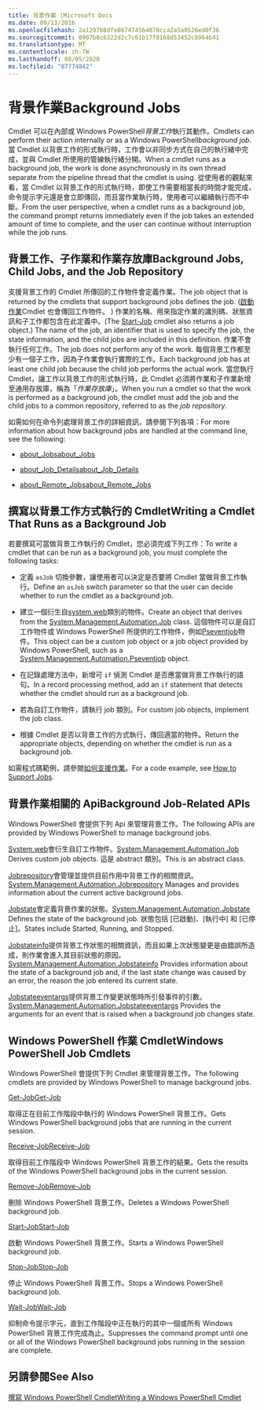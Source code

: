 ```yaml
---
title: 背景作業 |Microsoft Docs
ms.date: 09/13/2016
ms.openlocfilehash: 2a1297b8dfe087474564078cca2a5a0526ed0f36
ms.sourcegitcommit: 0907b8c6322d2c7c61b17f8168d53452c8964b41
ms.translationtype: MT
ms.contentlocale: zh-TW
ms.lasthandoff: 08/05/2020
ms.locfileid: "87774842"
---
```

# <a name="background-jobs"></a><span data-ttu-id="93781-102">背景作業</span><span class="sxs-lookup"><span data-stu-id="93781-102">Background Jobs</span></span>

<span data-ttu-id="93781-103">Cmdlet 可以在內部或 Windows PowerShell*背景工作*執行其動作。</span><span class="sxs-lookup"><span data-stu-id="93781-103">Cmdlets can perform their action internally or as a Windows PowerShell*background job*.</span></span> <span data-ttu-id="93781-104">當 Cmdlet 以背景工作的形式執行時，工作會以非同步方式在自己的執行緒中完成，並與 Cmdlet 所使用的管線執行緒分開。</span><span class="sxs-lookup"><span data-stu-id="93781-104">When a cmdlet runs as a background job, the work is done asynchronously in its own thread separate from the pipeline thread that the cmdlet is using.</span></span> <span data-ttu-id="93781-105">從使用者的觀點來看，當 Cmdlet 以背景工作的形式執行時，即使工作需要相當長的時間才能完成，命令提示字元還是會立即傳回，而且當作業執行時，使用者可以繼續執行而不中斷。</span><span class="sxs-lookup"><span data-stu-id="93781-105">From the user perspective, when a cmdlet runs as a background job, the command prompt returns immediately even if the job takes an extended amount of time to complete, and the user can continue without interruption while the job runs.</span></span>

## <a name="background-jobs-child-jobs-and-the-job-repository"></a><span data-ttu-id="93781-106">背景工作、子作業和作業存放庫</span><span class="sxs-lookup"><span data-stu-id="93781-106">Background Jobs, Child Jobs, and the Job Repository</span></span>

<span data-ttu-id="93781-107">支援背景工作的 Cmdlet 所傳回的工作物件會定義作業。</span><span class="sxs-lookup"><span data-stu-id="93781-107">The job object that is returned by the cmdlets that support background jobs defines the job.</span></span> <span data-ttu-id="93781-108"> ([啟動作業](/powershell/module/Microsoft.PowerShell.Core/Start-Job)Cmdlet 也會傳回工作物件。 ) 作業的名稱、用來指定作業的識別碼、狀態資訊和子工作都包含在此定義中。</span><span class="sxs-lookup"><span data-stu-id="93781-108">(The [Start-Job](/powershell/module/Microsoft.PowerShell.Core/Start-Job) cmdlet also returns a job object.) The name of the job, an identifier that is used to specify the job, the state information, and the child jobs are included in this definition.</span></span> <span data-ttu-id="93781-109">作業不會執行任何工作。</span><span class="sxs-lookup"><span data-stu-id="93781-109">The job does not perform any of the work.</span></span> <span data-ttu-id="93781-110">每個背景工作都至少有一個子工作，因為子作業會執行實際的工作。</span><span class="sxs-lookup"><span data-stu-id="93781-110">Each background job has at least one child job because the child job performs the actual work.</span></span> <span data-ttu-id="93781-111">當您執行 Cmdlet，讓工作以背景工作的形式執行時，此 Cmdlet 必須將作業和子作業新增至通用存放庫，稱為「*作業存放庫*」。</span><span class="sxs-lookup"><span data-stu-id="93781-111">When you run a cmdlet so that the work is performed as a background job, the cmdlet must add the job and the child jobs to a common repository, referred to as the *job repository*.</span></span>

<span data-ttu-id="93781-112">如需如何在命令列處理背景工作的詳細資訊，請參閱下列各項：</span><span class="sxs-lookup"><span data-stu-id="93781-112">For more information about how background jobs are handled at the command line, see the following:</span></span>

- [<span data-ttu-id="93781-113">about_Jobs</span><span class="sxs-lookup"><span data-stu-id="93781-113">about_Jobs</span></span>](/powershell/module/microsoft.powershell.core/about/about_jobs)

- [<span data-ttu-id="93781-114">about_Job_Details</span><span class="sxs-lookup"><span data-stu-id="93781-114">about_Job_Details</span></span>](/powershell/module/microsoft.powershell.core/about/about_job_details)

- [<span data-ttu-id="93781-115">about_Remote_Jobs</span><span class="sxs-lookup"><span data-stu-id="93781-115">about_Remote_Jobs</span></span>](/powershell/module/microsoft.powershell.core/about/about_remote_jobs)

## <a name="writing-a-cmdlet-that-runs-as-a-background-job"></a><span data-ttu-id="93781-116">撰寫以背景工作方式執行的 Cmdlet</span><span class="sxs-lookup"><span data-stu-id="93781-116">Writing a Cmdlet That Runs as a Background Job</span></span>

<span data-ttu-id="93781-117">若要撰寫可當做背景工作執行的 Cmdlet，您必須完成下列工作：</span><span class="sxs-lookup"><span data-stu-id="93781-117">To write a cmdlet that can be run as a background job, you must complete the following tasks:</span></span>

- <span data-ttu-id="93781-118">定義 `asJob` 切換參數，讓使用者可以決定是否要將 Cmdlet 當做背景工作執行。</span><span class="sxs-lookup"><span data-stu-id="93781-118">Define an `asJob` switch parameter so that the user can decide whether to run the cmdlet as a background job.</span></span>

- <span data-ttu-id="93781-119">建立一個衍生自[system.web](/dotnet/api/System.Management.Automation.Job)類別的物件。</span><span class="sxs-lookup"><span data-stu-id="93781-119">Create an object that derives from the [System.Management.Automation.Job](/dotnet/api/System.Management.Automation.Job) class.</span></span> <span data-ttu-id="93781-120">這個物件可以是自訂工作物件或 Windows PowerShell 所提供的工作物件，例如[Pseventjob](/dotnet/api/System.Management.Automation.PSEventJob)物件。</span><span class="sxs-lookup"><span data-stu-id="93781-120">This object can be a custom job object or a job object provided by Windows PowerShell, such as a [System.Management.Automation.Pseventjob](/dotnet/api/System.Management.Automation.PSEventJob) object.</span></span>

- <span data-ttu-id="93781-121">在記錄處理方法中，新增可 `if` 偵測 Cmdlet 是否應當做背景工作執行的語句。</span><span class="sxs-lookup"><span data-stu-id="93781-121">In a record processing method, add an `if` statement that detects whether the cmdlet should run as a background job.</span></span>

- <span data-ttu-id="93781-122">若為自訂工作物件，請執行 job 類別。</span><span class="sxs-lookup"><span data-stu-id="93781-122">For custom job objects, implement the job class.</span></span>

- <span data-ttu-id="93781-123">根據 Cmdlet 是否以背景工作的方式執行，傳回適當的物件。</span><span class="sxs-lookup"><span data-stu-id="93781-123">Return the appropriate objects, depending on whether the cmdlet is run as a background job.</span></span>

<span data-ttu-id="93781-124">如需程式碼範例，請參閱[如何支援作業](./how-to-support-jobs.md)。</span><span class="sxs-lookup"><span data-stu-id="93781-124">For a code example, see [How to Support Jobs](./how-to-support-jobs.md).</span></span>

## <a name="background-job-related-apis"></a><span data-ttu-id="93781-125">背景作業相關的 Api</span><span class="sxs-lookup"><span data-stu-id="93781-125">Background Job-Related APIs</span></span>

<span data-ttu-id="93781-126">Windows PowerShell 會提供下列 Api 來管理背景工作。</span><span class="sxs-lookup"><span data-stu-id="93781-126">The following APIs are provided by Windows PowerShell to manage background jobs.</span></span>

<span data-ttu-id="93781-127">[System.web](/dotnet/api/System.Management.Automation.Job)會衍生自訂工作物件。</span><span class="sxs-lookup"><span data-stu-id="93781-127">[System.Management.Automation.Job](/dotnet/api/System.Management.Automation.Job) Derives custom job objects.</span></span> <span data-ttu-id="93781-128">這是 abstract 類別。</span><span class="sxs-lookup"><span data-stu-id="93781-128">This is an abstract class.</span></span>

<span data-ttu-id="93781-129">[Jobrepository](/dotnet/api/System.Management.Automation.JobRepository)會管理並提供目前作用中背景工作的相關資訊。</span><span class="sxs-lookup"><span data-stu-id="93781-129">[System.Management.Automation.Jobrepository](/dotnet/api/System.Management.Automation.JobRepository) Manages and provides information about the current active background jobs.</span></span>

<span data-ttu-id="93781-130">[Jobstate](/dotnet/api/System.Management.Automation.JobState)會定義背景作業的狀態。</span><span class="sxs-lookup"><span data-stu-id="93781-130">[System.Management.Automation.Jobstate](/dotnet/api/System.Management.Automation.JobState) Defines the state of the background job.</span></span> <span data-ttu-id="93781-131">狀態包括 [已啟動]、[執行中] 和 [已停止]。</span><span class="sxs-lookup"><span data-stu-id="93781-131">States include Started, Running, and Stopped.</span></span>

<span data-ttu-id="93781-132">[Jobstateinfo](/dotnet/api/System.Management.Automation.JobStateInfo)提供背景工作狀態的相關資訊，而且如果上次狀態變更是由錯誤所造成，則作業會進入其目前狀態的原因。</span><span class="sxs-lookup"><span data-stu-id="93781-132">[System.Management.Automation.Jobstateinfo](/dotnet/api/System.Management.Automation.JobStateInfo) Provides information about the state of a background job and, if the last state change was caused by an error, the reason the job entered its current state.</span></span>

<span data-ttu-id="93781-133">[Jobstateeventargs](/dotnet/api/System.Management.Automation.JobStateEventArgs)提供背景工作變更狀態時所引發事件的引數。</span><span class="sxs-lookup"><span data-stu-id="93781-133">[System.Management.Automation.Jobstateeventargs](/dotnet/api/System.Management.Automation.JobStateEventArgs) Provides the arguments for an event that is raised when a background job changes state.</span></span>

## <a name="windows-powershell-job-cmdlets"></a><span data-ttu-id="93781-134">Windows PowerShell 作業 Cmdlet</span><span class="sxs-lookup"><span data-stu-id="93781-134">Windows PowerShell Job Cmdlets</span></span>

<span data-ttu-id="93781-135">Windows PowerShell 會提供下列 Cmdlet 來管理背景工作。</span><span class="sxs-lookup"><span data-stu-id="93781-135">The following cmdlets are provided by Windows PowerShell to manage background jobs.</span></span>

[<span data-ttu-id="93781-136">Get-Job</span><span class="sxs-lookup"><span data-stu-id="93781-136">Get-Job</span></span>](/powershell/module/Microsoft.PowerShell.Core/Get-Job)

<span data-ttu-id="93781-137">取得正在目前工作階段中執行的 Windows PowerShell 背景工作。</span><span class="sxs-lookup"><span data-stu-id="93781-137">Gets Windows PowerShell background jobs that are running in the current session.</span></span>

[<span data-ttu-id="93781-138">Receive-Job</span><span class="sxs-lookup"><span data-stu-id="93781-138">Receive-Job</span></span>](/powershell/module/Microsoft.PowerShell.Core/Receive-Job)

<span data-ttu-id="93781-139">取得目前工作階段中 Windows PowerShell 背景工作的結果。</span><span class="sxs-lookup"><span data-stu-id="93781-139">Gets the results of the Windows PowerShell background jobs in the current session.</span></span>

[<span data-ttu-id="93781-140">Remove-Job</span><span class="sxs-lookup"><span data-stu-id="93781-140">Remove-Job</span></span>](/powershell/module/Microsoft.PowerShell.Core/Remove-Job)

<span data-ttu-id="93781-141">刪除 Windows PowerShell 背景工作。</span><span class="sxs-lookup"><span data-stu-id="93781-141">Deletes a Windows PowerShell background job.</span></span>

[<span data-ttu-id="93781-142">Start-Job</span><span class="sxs-lookup"><span data-stu-id="93781-142">Start-Job</span></span>](/powershell/module/Microsoft.PowerShell.Core/Start-Job)

<span data-ttu-id="93781-143">啟動 Windows PowerShell 背景工作。</span><span class="sxs-lookup"><span data-stu-id="93781-143">Starts a Windows PowerShell background job.</span></span>

[<span data-ttu-id="93781-144">Stop-Job</span><span class="sxs-lookup"><span data-stu-id="93781-144">Stop-Job</span></span>](/powershell/module/Microsoft.PowerShell.Core/Stop-Job)

<span data-ttu-id="93781-145">停止 Windows PowerShell 背景工作。</span><span class="sxs-lookup"><span data-stu-id="93781-145">Stops a Windows PowerShell background job.</span></span>

[<span data-ttu-id="93781-146">Wait-Job</span><span class="sxs-lookup"><span data-stu-id="93781-146">Wait-Job</span></span>](/powershell/module/Microsoft.PowerShell.Core/Wait-Job)

<span data-ttu-id="93781-147">抑制命令提示字元，直到工作階段中正在執行的其中一個或所有 Windows PowerShell 背景工作完成為止。</span><span class="sxs-lookup"><span data-stu-id="93781-147">Suppresses the command prompt until one or all of the Windows PowerShell background jobs running in the session are complete.</span></span>

## <a name="see-also"></a><span data-ttu-id="93781-148">另請參閱</span><span class="sxs-lookup"><span data-stu-id="93781-148">See Also</span></span>

[<span data-ttu-id="93781-149">撰寫 Windows PowerShell Cmdlet</span><span class="sxs-lookup"><span data-stu-id="93781-149">Writing a Windows PowerShell Cmdlet</span></span>](./writing-a-windows-powershell-cmdlet.md)
